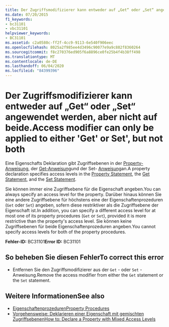 ```yaml
---
title: Der Zugriffsmodifizierer kann entweder auf „Get“ oder „Set“ angewendet werden, aber nicht auf beide.
ms.date: 07/20/2015
f1_keywords:
- bc31101
- vbc31101
helpviewer_keywords:
- BC31101
ms.assetid: c2a0580c-ff2f-4cc9-9113-6e540f906eec
ms.openlocfilehash: 8025a2f985ee4d3496c90077e9a9c882f8360264
ms.sourcegitcommit: f8c270376ed905f6a8896ce0fe25b4f4b38ff498
ms.translationtype: MT
ms.contentlocale: de-DE
ms.lasthandoff: 06/04/2020
ms.locfileid: "84399396"
---
```

# <a name="access-modifier-can-only-be-applied-to-either-get-or-set-but-not-both"></a><span data-ttu-id="08d2c-102">Der Zugriffsmodifizierer kann entweder auf „Get“ oder „Set“ angewendet werden, aber nicht auf beide.</span><span class="sxs-lookup"><span data-stu-id="08d2c-102">Access modifier can only be applied to either 'Get' or Set', but not both</span></span>
<span data-ttu-id="08d2c-103">Eine Eigenschafts Deklaration gibt Zugriffsebenen in der [Property-Anweisung](../language-reference/statements/property-statement.md), der [Get-Anweisung](../language-reference/statements/get-statement.md)und der Set- [Anweisung](../language-reference/statements/set-statement.md)an.</span><span class="sxs-lookup"><span data-stu-id="08d2c-103">A property declaration specifies access levels in the [Property Statement](../language-reference/statements/property-statement.md), the [Get Statement](../language-reference/statements/get-statement.md), and the [Set Statement](../language-reference/statements/set-statement.md).</span></span>  
  
 <span data-ttu-id="08d2c-104">Sie können immer eine Zugriffsebene für die Eigenschaft angeben.</span><span class="sxs-lookup"><span data-stu-id="08d2c-104">You can always specify an access level for the property.</span></span> <span data-ttu-id="08d2c-105">Darüber hinaus können Sie eine andere Zugriffsebene für höchstens eine der Eigenschaftenprozeduren (`Get` oder `Set`) angeben, sofern diese restriktiver als die Zugriffsebene der Eigenschaft ist.</span><span class="sxs-lookup"><span data-stu-id="08d2c-105">In addition, you can specify a different access level for at most one of its property procedures (`Get` or `Set`), provided it is more restrictive than the property's access level.</span></span> <span data-ttu-id="08d2c-106">Sie können keine Zugriffsebenen für beide Eigenschaftenprozeduren angeben.</span><span class="sxs-lookup"><span data-stu-id="08d2c-106">You cannot specify access levels for both of the property procedures.</span></span>  
  
 <span data-ttu-id="08d2c-107">**Fehler-ID:** BC31101</span><span class="sxs-lookup"><span data-stu-id="08d2c-107">**Error ID:** BC31101</span></span>  
  
## <a name="to-correct-this-error"></a><span data-ttu-id="08d2c-108">So beheben Sie diesen Fehler</span><span class="sxs-lookup"><span data-stu-id="08d2c-108">To correct this error</span></span>  
  
- <span data-ttu-id="08d2c-109">Entfernen Sie den Zugriffsmodifizierer aus der `Get` - oder `Set` -Anweisung.</span><span class="sxs-lookup"><span data-stu-id="08d2c-109">Remove the access modifier from either the `Get` statement or the `Set` statement.</span></span>  
  
## <a name="see-also"></a><span data-ttu-id="08d2c-110">Weitere Informationen</span><span class="sxs-lookup"><span data-stu-id="08d2c-110">See also</span></span>

- [<span data-ttu-id="08d2c-111">Eigenschaftenprozeduren</span><span class="sxs-lookup"><span data-stu-id="08d2c-111">Property Procedures</span></span>](../programming-guide/language-features/procedures/property-procedures.md)
- [<span data-ttu-id="08d2c-112">Vorgehensweise: Deklarieren einer Eigenschaft mit gemischten Zugriffsebenen</span><span class="sxs-lookup"><span data-stu-id="08d2c-112">How to: Declare a Property with Mixed Access Levels</span></span>](../programming-guide/language-features/procedures/how-to-declare-a-property-with-mixed-access-levels.md)
